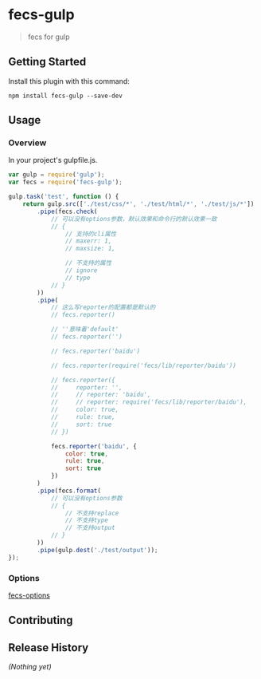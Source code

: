 # fecs-gulp

> fecs for gulp

## Getting Started
Install this plugin with this command:

```shell
npm install fecs-gulp --save-dev
```

## Usage

### Overview
In your project's gulpfile.js.

```js
var gulp = require('gulp');
var fecs = require('fecs-gulp');

gulp.task('test', function () {
    return gulp.src(['./test/css/*', './test/html/*', './test/js/*'])
        .pipe(fecs.check(
            // 可以没有options参数，默认效果和命令行的默认效果一致
            // {
                // 支持的cli属性
                // maxerr: 1,
                // maxsize: 1,

                // 不支持的属性
                // ignore
                // type
            // }
        ))
        .pipe(
            // 这么写reporter的配置都是默认的
            // fecs.reporter()

            // ''意味着'default'
            // fecs.reporter('')

            // fecs.reporter('baidu')

            // fecs.reporter(require('fecs/lib/reporter/baidu'))

            // fecs.reporter({
            //     reporter: '',
            //     // reporter: 'baidu',
            //     // reporter: require('fecs/lib/reporter/baidu'),
            //     color: true,
            //     rule: true,
            //     sort: true
            // })

            fecs.reporter('baidu', {
                color: true,
                rule: true,
                sort: true
            })
        )
        .pipe(fecs.format(
            // 可以没有options参数
            // {
                // 不支持replace
                // 不支持type
                // 不支持output
            // }
        ))
        .pipe(gulp.dest('./test/output'));
});
```

### Options

[fecs-options](https://github.com/ecomfe/fecs/wiki/CLI)

## Contributing

## Release History
_(Nothing yet)_
